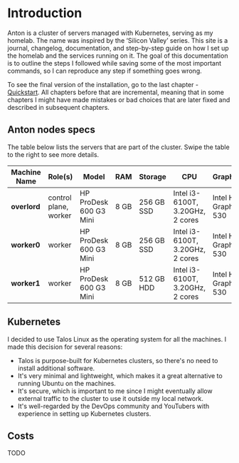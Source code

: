 # Introduction

Anton is a cluster of servers managed with Kubernetes, serving as my homelab. The name was inspired by the ‘Silicon Valley’ series.
This site is a journal, changelog, documentation, and step-by-step guide on how I set up the homelab and the services running on it.
The goal of this documentation is to outline the steps I followed while saving some of the most important commands, so I can reproduce any step if something goes wrong.

To see the final version of the installation, go to the last chapter - [Quickstart](../99_quickstart).
All chapters before that are incremental, meaning that in some chapters I might have made mistakes or bad choices that are later fixed and described in subsequent chapters.

## Anton nodes specs

The table below lists the servers that are part of the cluster. Swipe the table to the right to see more details.

| **Machine Name** | **Role(s)**           | **Model**              | **RAM** | **Storage** | **CPU**                          | **Graphics**          | **Idle PC** |
| ---------------- | --------------------- | ---------------------- | ------- | ----------- | -------------------------------- | --------------------- | ----------- |
| **overlord**     | control plane, worker | HP ProDesk 600 G3 Mini | 8 GB    | 256 GB SSD  | Intel i3-6100T, 3.20GHz, 2 cores | Intel HD Graphics 530 | 8–15 Watts  |
| **worker0**      | worker                | HP ProDesk 600 G3 Mini | 8 GB    | 256 GB SSD  | Intel i3-6100T, 3.20GHz, 2 cores | Intel HD Graphics 530 | 8–15 Watts  |
| **worker1**      | worker                | HP ProDesk 600 G3 Mini | 8 GB    | 512 GB HDD  | Intel i3-6100T, 3.20GHz, 2 cores | Intel HD Graphics 530 | 8–15 Watts  |

## Kubernetes

I decided to use Talos Linux as the operating system for all the machines. I made this decision for several reasons:

* Talos is purpose-built for Kubernetes clusters, so there's no need to install additional software.
* It's very minimal and lightweight, which makes it a great alternative to running Ubuntu on the machines.
* It's secure, which is important to me since I might eventually allow external traffic to the cluster to use it outside my local network.
* It's well-regarded by the DevOps community and YouTubers with experience in setting up Kubernetes clusters.

## Costs

TODO